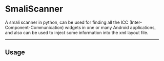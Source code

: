# SmaliScanner
A smali scanner in python, can be used for finding all the ICC (Inter-Component-Communication) widgets in one or many Android applications, and also can be used to inject some information into the xml layout file.

--------
## Usage
